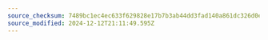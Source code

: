 ```yaml
---
source_checksum: 7489bc1ec4ec633f629828e17b7b3ab44dd3fad140a861dc326d0e60153139c1
source_modified: 2024-12-12T21:11:49.595Z
---
```


